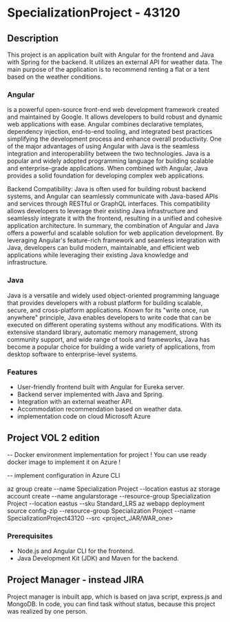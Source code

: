 # SpecializationProject - 43120

## Description

This project is an application built with Angular for the frontend and Java with Spring for the backend. It utilizes an external API for weather data. The main purpose of the application is to recommend renting a flat or a tent based on the weather conditions.

### Angular

is a powerful open-source front-end web development framework created and maintained by Google. It allows developers to build robust and dynamic web applications with ease. Angular combines declarative templates, dependency injection, end-to-end tooling, and integrated best practices simplifying the development process and enhance overall productivity.
One of the major advantages of using Angular with Java is the seamless integration and interoperability between the two technologies. Java is a popular and widely adopted programming language for building scalable and enterprise-grade applications. When combined with Angular, Java provides a solid foundation for developing complex web applications.

Backend Compatibility: Java is often used for building robust backend systems, and Angular can seamlessly communicate with Java-based APIs and services through RESTful or GraphQL interfaces. This compatibility allows developers to leverage their existing Java infrastructure and seamlessly integrate it with the frontend, resulting in a unified and cohesive application architecture.
In summary, the combination of Angular and Java offers a powerful and scalable solution for web application development. By leveraging Angular's feature-rich framework and seamless integration with Java, developers can build modern, maintainable, and efficient web applications while leveraging their existing Java knowledge and infrastructure.

### Java

Java is a versatile and widely used object-oriented programming language that provides developers with a robust platform for building scalable, secure, and cross-platform applications. Known for its "write once, run anywhere" principle, Java enables developers to write code that can be executed on different operating systems without any modifications. With its extensive standard library, automatic memory management, strong community support, and wide range of tools and frameworks, Java has become a popular choice for building a wide variety of applications, from desktop software to enterprise-level systems.

### Features

- User-friendly frontend built with Angular for Eureka server.
- Backend server implemented with Java and Spring.
- Integration with an external weather API.
- Accommodation recommendation based on weather data.
- implementation code on cloud Microsoft Azure

## Project VOL 2 edition
-- Docker environment implementation for project
! You can use ready docker image to implement it on Azure !

-- implement configuration in Azure CLI

az group create --name Specialization Project --location eastus
az storage account create --name angularstorage --resource-group Specialization Project --location eastus --sku Standard_LRS
az webapp deployment source config-zip --resource-group Specialization Project --name SpecializationProject43120 --src <project_JAR/WAR_one>

### Prerequisites

- Node.js and Angular CLI for the frontend.
- Java Development Kit (JDK) and Maven for the backend.

## Project Manager - instead JIRA

Project manager is inbuilt app, which is based on java script, express.js and MongoDB.
In code, you can find task without status, because this project was realized by one person.
